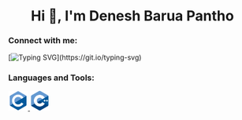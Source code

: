 <h1 align="center">Hi 👋, I'm Denesh Barua Pantho</h1>
<h3 align="left">Connect with me:</h3>
<p align="left">
</p>

[![Typing SVG](https://readme-typing-svg.demolab.com?font=Fira+Code&pause=1000&color=4EF739&background=72FFD300&width=435&lines=Student+at+CSE%2C+CUET.)](https://git.io/typing-svg)

<h3 align="left">Languages and Tools:</h3>
<p align="left"> <a href="https://www.cprogramming.com/" target="_blank" rel="noreferrer"> <img src="https://raw.githubusercontent.com/devicons/devicon/master/icons/c/c-original.svg" alt="c" width="40" height="40"/> </a> <a href="https://www.w3schools.com/cpp/" target="_blank" rel="noreferrer"> <img src="https://raw.githubusercontent.com/devicons/devicon/master/icons/cplusplus/cplusplus-original.svg" alt="cplusplus" width="40" height="40"/> </a> </p>


